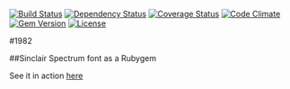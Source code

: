[![Build Status](http://img.shields.io/travis/pikesley/nineteen-eighty-two.svg?style=flat-square)](https://travis-ci.org/pikesley/nineteen-eighty-two)
[![Dependency Status](http://img.shields.io/gemnasium/pikesley/nineteen-eighty-two.svg?style=flat-square)](https://gemnasium.com/pikesley/nineteen-eighty-two)
[![Coverage Status](http://img.shields.io/coveralls/pikesley/nineteen-eighty-two.svg?style=flat-square)](https://coveralls.io/r/pikesley/nineteen-eighty-two)
[![Code Climate](http://img.shields.io/codeclimate/github/pikesley/nineteen-eighty-two.svg?style=flat-square)](https://codeclimate.com/github/pikesley/nineteen-eighty-two)
[![Gem Version](http://img.shields.io/gem/v/nineteen-eighty-two.svg?style=flat-square)](https://rubygems.org/gems/nineteen-eighty-two)
[![License](http://img.shields.io/:license-mit-blue.svg?style=flat-square)](http://pikesley.mit-license.org)

#1982

##Sinclair Spectrum font as a Rubygem

See it in action [here](https://uncle-clive.herokuapp.com)
